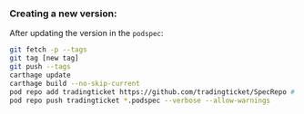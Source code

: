 ### Creating a new version:
After updating the version in the `podspec`:
```bash
git fetch -p --tags
git tag [new tag]
git push --tags
carthage update
carthage build --no-skip-current
pod repo add tradingticket https://github.com/tradingticket/SpecRepo # Only run this if you've never done so before
pod repo push tradingticket *.podspec --verbose --allow-warnings
```
